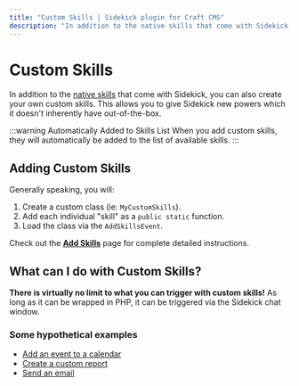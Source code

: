 ```yaml
---
title: "Custom Skills | Sidekick plugin for Craft CMS"
description: "In addition to the native skills that come with Sidekick, you can also create your own custom skills."
---
```


# Custom Skills

In addition to the [native skills](/chat/native-skills) that come with Sidekick, you can also create your own custom skills. This allows you to give Sidekick new powers which it doesn't inherently have out-of-the-box.

:::warning Automatically Added to Skills List
When you add custom skills, they will automatically be added to the list of available skills.
:::

## Adding Custom Skills

Generally speaking, you will:

1. Create a custom class (ie: `MyCustomSkills`).
2. Add each individual "skill" as a `public static` function.
3. Load the class via the `AddSkillsEvent`.

Check out the [**Add Skills**](/customize/add-skills) page for complete detailed instructions.

## What can I do with Custom Skills?

**There is virtually no limit to what you can trigger with custom skills!** As long as it can be wrapped in PHP, it can be triggered via the Sidekick chat window.

### Some hypothetical examples
- [Add an event to a calendar](/customize/examples/add-to-calendar)
- [Create a custom report](/customize/examples/create-report)
- [Send an email](/customize/examples/send-an-email)

